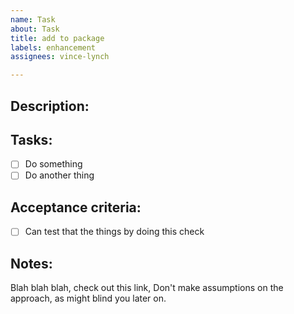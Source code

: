 ```yaml
---
name: Task
about: Task
title: add to package
labels: enhancement
assignees: vince-lynch

---
```


## Description:


## Tasks:
- [ ] Do something
- [ ] Do another thing

## Acceptance criteria:
- [ ] Can test that the things by doing this check

## Notes:

Blah blah blah, check out this link,
Don't make assumptions on the approach, as might blind you later on.
